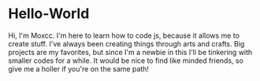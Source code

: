 # Hello-World
Hi, I'm Moxcc. I'm here to learn how to code js, because it allows me to create stuff. I've always been creating things through arts and crafts. Big projects are my favorites, but since I'm a newbie in this I'll be tinkering with smaller codes for a while. It would be nice to find like minded friends, so give me a holler if you're on the same path! 
